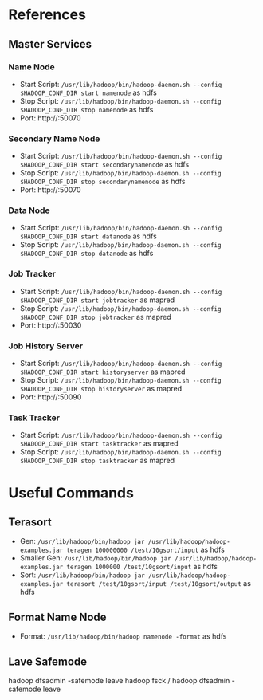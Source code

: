 # References

## Master Services

### Name Node

* Start Script: `/usr/lib/hadoop/bin/hadoop-daemon.sh --config $HADOOP_CONF_DIR start namenode` as hdfs
* Stop Script: `/usr/lib/hadoop/bin/hadoop-daemon.sh --config $HADOOP_CONF_DIR stop namenode` as hdfs
* Port: http://<host>:50070

### Secondary Name Node

* Start Script: `/usr/lib/hadoop/bin/hadoop-daemon.sh --config $HADOOP_CONF_DIR start secondarynamenode` as hdfs
* Stop Script: `/usr/lib/hadoop/bin/hadoop-daemon.sh --config $HADOOP_CONF_DIR stop secondarynamenode` as hdfs
* Port: http://<host>:50070
	
### Data Node

* Start Script: `/usr/lib/hadoop/bin/hadoop-daemon.sh --config $HADOOP_CONF_DIR start datanode` as hdfs
* Stop Script: `/usr/lib/hadoop/bin/hadoop-daemon.sh --config $HADOOP_CONF_DIR stop datanode` as hdfs
	
### Job Tracker

* Start Script: `/usr/lib/hadoop/bin/hadoop-daemon.sh --config $HADOOP_CONF_DIR start jobtracker` as mapred
* Stop Script: `/usr/lib/hadoop/bin/hadoop-daemon.sh --config $HADOOP_CONF_DIR stop jobtracker` as mapred
* Port: http://<host>:50030
	
### Job History Server

* Start Script: `/usr/lib/hadoop/bin/hadoop-daemon.sh --config $HADOOP_CONF_DIR start historyserver` as mapred
* Stop Script: `/usr/lib/hadoop/bin/hadoop-daemon.sh --config $HADOOP_CONF_DIR stop historyserver` as mapred
* Port: http://<host>:50090

### Task Tracker

* Start Script: `/usr/lib/hadoop/bin/hadoop-daemon.sh --config $HADOOP_CONF_DIR start tasktracker` as mapred
* Stop Script: `/usr/lib/hadoop/bin/hadoop-daemon.sh --config $HADOOP_CONF_DIR stop tasktracker` as mapred

	
# Useful Commands

## Terasort

* Gen: `/usr/lib/hadoop/bin/hadoop jar /usr/lib/hadoop/hadoop-examples.jar teragen 100000000 /test/10gsort/input` as hdfs
* Smaller Gen: `/usr/lib/hadoop/bin/hadoop jar /usr/lib/hadoop/hadoop-examples.jar teragen 1000000 /test/10gsort/input` as hdfs
* Sort: `/usr/lib/hadoop/bin/hadoop jar /usr/lib/hadoop/hadoop-examples.jar terasort /test/10gsort/input /test/10gsort/output` as hdfs

## Format Name Node

* Format: `/usr/lib/hadoop/bin/hadoop namenode -format` as hdfs

## Lave Safemode
hadoop dfsadmin -safemode leave
hadoop fsck /
hadoop dfsadmin -safemode leave